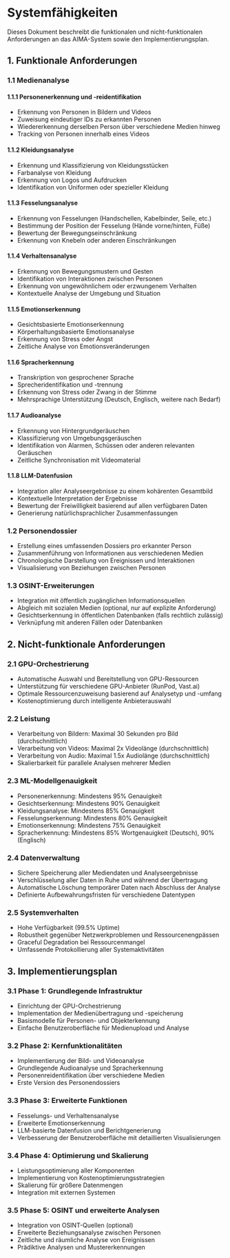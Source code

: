 # Systemfähigkeiten

Dieses Dokument beschreibt die funktionalen und nicht-funktionalen Anforderungen an das AIMA-System sowie den Implementierungsplan.

## 1. Funktionale Anforderungen

### 1.1 Medienanalyse

#### 1.1.1 Personenerkennung und -reidentifikation
- Erkennung von Personen in Bildern und Videos
- Zuweisung eindeutiger IDs zu erkannten Personen
- Wiedererkennung derselben Person über verschiedene Medien hinweg
- Tracking von Personen innerhalb eines Videos

#### 1.1.2 Kleidungsanalyse
- Erkennung und Klassifizierung von Kleidungsstücken
- Farbanalyse von Kleidung
- Erkennung von Logos und Aufdrucken
- Identifikation von Uniformen oder spezieller Kleidung

#### 1.1.3 Fesselungsanalyse
- Erkennung von Fesselungen (Handschellen, Kabelbinder, Seile, etc.)
- Bestimmung der Position der Fesselung (Hände vorne/hinten, Füße)
- Bewertung der Bewegungseinschränkung
- Erkennung von Knebeln oder anderen Einschränkungen

#### 1.1.4 Verhaltensanalyse
- Erkennung von Bewegungsmustern und Gesten
- Identifikation von Interaktionen zwischen Personen
- Erkennung von ungewöhnlichem oder erzwungenem Verhalten
- Kontextuelle Analyse der Umgebung und Situation

#### 1.1.5 Emotionserkennung
- Gesichtsbasierte Emotionserkennung
- Körperhaltungsbasierte Emotionsanalyse
- Erkennung von Stress oder Angst
- Zeitliche Analyse von Emotionsveränderungen

#### 1.1.6 Spracherkennung
- Transkription von gesprochener Sprache
- Sprecheridentifikation und -trennung
- Erkennung von Stress oder Zwang in der Stimme
- Mehrsprachige Unterstützung (Deutsch, Englisch, weitere nach Bedarf)

#### 1.1.7 Audioanalyse
- Erkennung von Hintergrundgeräuschen
- Klassifizierung von Umgebungsgeräuschen
- Identifikation von Alarmen, Schüssen oder anderen relevanten Geräuschen
- Zeitliche Synchronisation mit Videomaterial

#### 1.1.8 LLM-Datenfusion
- Integration aller Analyseergebnisse zu einem kohärenten Gesamtbild
- Kontextuelle Interpretation der Ergebnisse
- Bewertung der Freiwilligkeit basierend auf allen verfügbaren Daten
- Generierung natürlichsprachlicher Zusammenfassungen

### 1.2 Personendossier
- Erstellung eines umfassenden Dossiers pro erkannter Person
- Zusammenführung von Informationen aus verschiedenen Medien
- Chronologische Darstellung von Ereignissen und Interaktionen
- Visualisierung von Beziehungen zwischen Personen

### 1.3 OSINT-Erweiterungen
- Integration mit öffentlich zugänglichen Informationsquellen
- Abgleich mit sozialen Medien (optional, nur auf explizite Anforderung)
- Gesichtserkennung in öffentlichen Datenbanken (falls rechtlich zulässig)
- Verknüpfung mit anderen Fällen oder Datenbanken

## 2. Nicht-funktionale Anforderungen

### 2.1 GPU-Orchestrierung
- Automatische Auswahl und Bereitstellung von GPU-Ressourcen
- Unterstützung für verschiedene GPU-Anbieter (RunPod, Vast.ai)
- Optimale Ressourcenzuweisung basierend auf Analysetyp und -umfang
- Kostenoptimierung durch intelligente Anbieterauswahl

### 2.2 Leistung
- Verarbeitung von Bildern: Maximal 30 Sekunden pro Bild (durchschnittlich)
- Verarbeitung von Videos: Maximal 2x Videolänge (durchschnittlich)
- Verarbeitung von Audio: Maximal 1.5x Audiolänge (durchschnittlich)
- Skalierbarkeit für parallele Analysen mehrerer Medien

### 2.3 ML-Modellgenauigkeit
- Personenerkennung: Mindestens 95% Genauigkeit
- Gesichtserkennung: Mindestens 90% Genauigkeit
- Kleidungsanalyse: Mindestens 85% Genauigkeit
- Fesselungserkennung: Mindestens 80% Genauigkeit
- Emotionserkennung: Mindestens 75% Genauigkeit
- Spracherkennung: Mindestens 85% Wortgenauigkeit (Deutsch), 90% (Englisch)

### 2.4 Datenverwaltung
- Sichere Speicherung aller Mediendaten und Analyseergebnisse
- Verschlüsselung aller Daten in Ruhe und während der Übertragung
- Automatische Löschung temporärer Daten nach Abschluss der Analyse
- Definierte Aufbewahrungsfristen für verschiedene Datentypen

### 2.5 Systemverhalten
- Hohe Verfügbarkeit (99.5% Uptime)
- Robustheit gegenüber Netzwerkproblemen und Ressourcenengpässen
- Graceful Degradation bei Ressourcenmangel
- Umfassende Protokollierung aller Systemaktivitäten

## 3. Implementierungsplan

### 3.1 Phase 1: Grundlegende Infrastruktur
- Einrichtung der GPU-Orchestrierung
- Implementation der Medienübertragung und -speicherung
- Basismodelle für Personen- und Objekterkennung
- Einfache Benutzeroberfläche für Medienupload und Analyse

### 3.2 Phase 2: Kernfunktionalitäten
- Implementierung der Bild- und Videoanalyse
- Grundlegende Audioanalyse und Spracherkennung
- Personenreidentifikation über verschiedene Medien
- Erste Version des Personendossiers

### 3.3 Phase 3: Erweiterte Funktionen
- Fesselungs- und Verhaltensanalyse
- Erweiterte Emotionserkennung
- LLM-basierte Datenfusion und Berichtgenerierung
- Verbesserung der Benutzeroberfläche mit detaillierten Visualisierungen

### 3.4 Phase 4: Optimierung und Skalierung
- Leistungsoptimierung aller Komponenten
- Implementierung von Kostenoptimierungsstrategien
- Skalierung für größere Datenmengen
- Integration mit externen Systemen

### 3.5 Phase 5: OSINT und erweiterte Analysen
- Integration von OSINT-Quellen (optional)
- Erweiterte Beziehungsanalyse zwischen Personen
- Zeitliche und räumliche Analyse von Ereignissen
- Prädiktive Analysen und Mustererkennungen